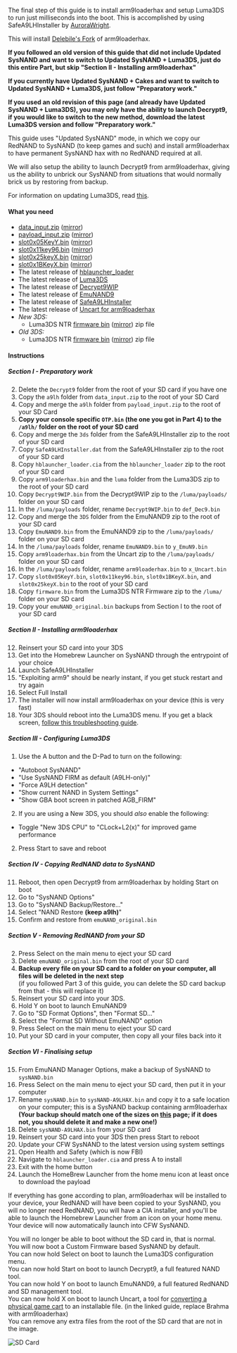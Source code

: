 The final step of this guide is to install arm9loaderhax and setup Luma3DS to run just milliseconds into the boot. This is accomplished by using SafeA9LHInstaller by [AuroraWright](http://gbatemp.net/members/46970/).

This will install [Delebile's Fork](https://github.com/delebile/arm9loaderhax) of arm9loaderhax.

**If you followed an old version of this guide that did not include Updated SysNAND and want to switch to Updated SysNAND + Luma3DS, just do this entire Part, but skip "Section II - Installing arm9loaderhax"**

**If you currently have Updated SysNAND + Cakes and want to switch to Updated SysNAND + Luma3DS, just follow "Preparatory work."**

**If you used an old revision of this page (and already have Updated SysNAND + Luma3DS), you may only have the ability to launch Decrypt9, if you would like to switch to the new method, download the latest Luma3DS version and follow "Preparatory work."**

This guide uses "Updated SysNAND" mode, in which we copy our RedNAND to SysNAND (to keep games and such) and install arm9loaderhax to have permanent SysNAND hax with no RedNAND required at all.

We will also setup the ability to launch Decrypt9 from arm9loaderhax, giving us the ability to unbrick our SysNAND from situations that would normally brick us by restoring from backup.

For information on updating Luma3DS, read [this](https://github.com/AuroraWright/Luma3DS/wiki/Installation-and-Upgrade).

#### What you need

* [data_input.zip](https://mega.nz/#!Qkth0BoI!pDgWMamN5cu6HZ91j238MNh7q5ROQKq-a6NLC7Q0dhU) ([mirror](https://drive.google.com/file/d/0BzPfvjeuhqoDZUVfWkJkYlM1UEU/view?usp=sharing))
* [payload_input.zip](https://mega.nz/#!YhNRVZAB!Dyx315T174kdy9E3IyOfeXEek-L8262BJnozHHMcez4) ([mirror](https://drive.google.com/file/d/0BzPfvjeuhqoDRjh1eXZDRmhXWUk/view?usp=sharing))
* [slot0x05KeyY.bin](https://mega.nz/#!E9VDBApA!QJandFwHWGSGM6SRRwlUodL63ynKrYY9rJp98YXy6Ss) ([mirror](https://drive.google.com/file/d/0BzPfvjeuhqoDekc3YVVjN3dUTWs/view?usp=sharing))
* [slot0x11key96.bin](https://mega.nz/#!IgdFVJiK!TTdhiZ25uxoWlciIySVOynTcHCh8Oyp9JQMzu4opPy4) ([mirror](https://drive.google.com/file/d/0BzPfvjeuhqoDZzB5dUhtMjlfcnc/view?usp=sharing))
* [slot0x25keyX.bin](https://mega.nz/#!BoFyzbzT!95N9tJXAi8BfPUzlbwuZC8r8S6Sq6oy-UfuAZz3LhHo) ([mirror](https://drive.google.com/file/d/0BzPfvjeuhqoDZ1VNUHpQd2owUlE/view?usp=sharing))
* [slot0x1BKeyX.bin](https://mega.nz/#!opEjwCAL!6OryL37QQO_K_1UP6QG9hRnWvsWKiGSJjHXFcCCEaOI) ([mirror](https://drive.google.com/file/d/0BzPfvjeuhqoDY0RFYm0zdWFUWDQ/view?usp=sharing))
* The latest release of [hblauncher_loader](https://github.com/yellows8/hblauncher_loader/releases)
* The latest release of [Luma3DS](https://github.com/AuroraWright/Luma3DS/releases)
* The latest release of [Decrypt9WIP](https://github.com/d0k3/Decrypt9WIP/releases)
* The latest release of [EmuNAND9](https://github.com/d0k3/EmuNAND9/releases)
* The latest release of [SafeA9LHInstaller](https://github.com/AuroraWright/SafeA9LHInstaller/releases)
* The latest release of [Uncart for arm9loaderhax](https://github.com/AuroraWright/uncart/releases)
* *New 3DS:*
    + Luma3DS NTR [firmware bin](https://mega.nz/#!p0tTDJIQ!aikEtlvB8cjq-aJG9jC6GKx4uvlwN6oI9X2m1OY_ylE) ([mirror](https://drive.google.com/file/d/0BzPfvjeuhqoDM016eHZBQV95anc/view?usp=sharing)) zip file
* *Old 3DS:*
    + Luma3DS NTR [firmware bin](https://mega.nz/#!04lmVQxD!7IMsl4ChzKhkEaPXhCvEPmbEq_PpD9i06EzrIjtVSIQ) ([mirror](https://drive.google.com/file/d/0BzPfvjeuhqoDVFhnaVNzMlR4SVk/view?usp=sharing)) zip file

#### Instructions

##### Section I - Preparatory work

2. Delete the `Decrypt9` folder from the root of your SD card if you have one
3. Copy the `a9lh` folder from `data_input.zip` to the root of your SD Card
3. Copy and merge the `a9lh` folder from `payload_input.zip` to the root of your SD Card
4. **Copy your console specific `OTP.bin` (the one you got in Part 4) to the `/a9lh/` folder on the root of your SD card**
1. Copy and merge the `3ds` folder from the SafeA9LHInstaller zip to the root of your SD card
2. Copy `SafeA9LHInstaller.dat` from the SafeA9LHInstaller zip to the root of your SD card
3. Copy `hblauncher_loader.cia` from the `hblauncher_loader` zip to the root of your SD card
1. Copy `arm9loaderhax.bin` and the `luma` folder from the Luma3DS zip to the root of your SD card
7. Copy `Decrypt9WIP.bin` from the Decrypt9WIP zip to the `/luma/payloads/` folder on your SD card
5. In the `/luma/payloads` folder, rename `Decrypt9WIP.bin` to `def_Dec9.bin`
1. Copy and merge the `3DS` folder from the EmuNAND9 zip to the root of your SD card
7. Copy `EmuNAND9.bin` from the EmuNAND9 zip to the `/luma/payloads/` folder on your SD card
5. In the `/luma/payloads` folder, rename `EmuNAND9.bin` to `y_EmuN9.bin`
7. Copy `arm9loaderhax.bin` from the Uncart zip to the `/luma/payloads/` folder on your SD card
5. In the `/luma/payloads` folder, rename `arm9loaderhax.bin` to `x_Uncart.bin`
1. Copy `slot0x05KeyY.bin`, `slot0x11key96.bin`, `slot0x1BKeyX.bin`, and `slot0x25keyX.bin` to the root of your SD card
3. Copy `firmware.bin` from the Luma3DS NTR Firmware zip to the `/luma/` folder on your SD card
2. Copy your `emuNAND_original.bin` backups from Section I to the root of your SD card

##### Section II - Installing arm9loaderhax

12. Reinsert your SD card into your 3DS
14. Get into the Homebrew Launcher on SysNAND through the entrypoint of your choice
13. Launch SafeA9LHInstaller
14. "Exploiting arm9" should be nearly instant, if you get stuck restart and try again
14. Select Full Install
15. The installer will now install arm9loaderhax on your device (this is very fast)
16. Your 3DS should reboot into the Luma3DS menu. If you get a black screen, [follow this troubleshooting guide](https://github.com/Plailect/Guide/wiki/Troubleshooting#ts_sys_a9lh).

##### Section III - Configuring Luma3DS

1. Use the A button and the D-Pad to turn on the following:    
 + "Autoboot SysNAND"
 + "Use SysNAND FIRM as default (A9LH-only)"
 + "Force A9LH detection"
 + "Show current NAND in System Settings"
 + "Show GBA boot screen in patched AGB_FIRM"
2. If you are using a New 3DS, you should *also* enable the following:
 + Toggle "New 3DS CPU" to "CLock+L2(x)" for improved game performance
2. Press Start to save and reboot

##### Section IV - Copying RedNAND data to SysNAND

11. Reboot, then open Decrypt9 from arm9loaderhax by holding Start on boot
1. Go to "SysNAND Options"
1. Go to "SysNAND Backup/Restore..."
2. Select "NAND Restore **(keep a9lh)**"
3. Confirm and restore from `emuNAND_original.bin`

##### Section V - Removing RedNAND from your SD

2. Press Select on the main menu to eject your SD card
4. Delete `emuNAND_original.bin` from the root of your SD card
3. **Backup every file on your SD card to a folder on your computer, all files will be deleted in the next step**    
(if you followed Part 3 of this guide, you can delete the SD card backup from that - this will replace it)
0. Reinsert your SD card into your 3DS.
2. Hold Y on boot to launch EmuNAND9
4. Go to "SD Format Options", then "Format SD..."
5. Select the "Format SD Without EmuNAND" option
6. Press Select on the main menu to eject your SD card
9. Put your SD card in your computer, then copy all your files back into it

##### Section VI - Finalising setup

15. From EmuNAND Manager Options, make a backup of SysNAND to `sysNAND.bin`
14. Press Select on the main menu to eject your SD card, then put it in your computer
17. Rename `sysNAND.bin` to `sysNAND-A9LHAX.bin` and copy it to a safe location on your computer; this is a SysNAND backup containing arm9loaderhax **(Your backup should match one of the sizes on [this](https://github.com/Plailect/Guide/wiki/NAND-Size) page; if it does not, you should delete it and make a new one!)**
15. Delete `sysNAND-A9LHAX.bin` from your SD card
7. Reinsert your SD card into your 3DS then press Start to reboot
6. Update your CFW SysNAND to the latest version using system settings
8. Open Health and Safety (which is now FBI)
9. Navigate to `hblauncher_loader.cia` and press A to install
10. Exit with the home button
10. Launch the HomeBrew Launcher from the home menu icon at least once to download the payload

If everything has gone according to plan, arm9loaderhax will be installed to your device, your RedNAND will have been copied to your SysNAND, you will no longer need RedNAND, you will have a CIA installer, and you'll be able to launch the Homebrew Launcher from an icon on your home menu. Your device will now automatically launch into CFW SysNAND.

You will no longer be able to boot without the SD card in, that is normal.    
You will now boot a Custom Firmware based SysNAND by default.    
You can now hold Select on boot to launch the Luma3DS configuration menu.    
You can now hold Start on boot to launch Decrypt9, a full featured NAND tool.    
You can now hold Y on boot to launch EmuNAND9, a full featured RedNAND and SD management tool.    
You can now hold X on boot to launch Uncart, a tool for [converting a physical game cart](https://www.reddit.com/r/3dshacks/comments/40etaz/) to an installable file. (in the linked guide, replace Brahma with arm9loaderhax)      
You can remove any extra files from the root of the SD card that are not in the image.    

![SD Card](http://i.imgur.com/OxjXC1O.png)

